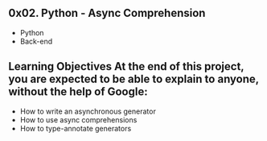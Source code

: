 ## 0x02. Python - Async Comprehension

* Python
* Back-end

## Learning Objectives At the end of this project, you are expected to be able to explain to anyone, without the help of Google:

* How to write an asynchronous generator
* How to use async comprehensions
* How to type-annotate generators